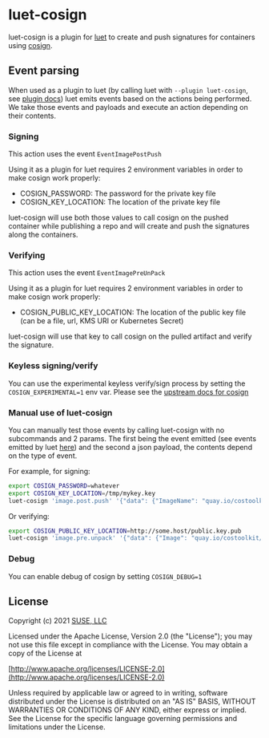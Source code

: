 # luet-cosign

luet-cosign is a plugin for [luet](https://luet-lab.github.io/docs/) to create and push signatures for containers using [cosign](https://github.com/sigstore/cosign).

## Event parsing

When used as a plugin to luet (by calling luet with `--plugin luet-cosign`, see [plugin docs](https://luet-lab.github.io/docs/docs/concepts/plugins-and-extensions/)) luet emits events based on the actions being performed.
We take those events and payloads and execute an action depending on their contents.


### Signing

This action uses the event `EventImagePostPush`

Using it as a plugin for luet requires 2 environment variables in order to make cosign work properly:

 - COSIGN_PASSWORD: The password for the private key file
 - COSIGN_KEY_LOCATION: The location of the private key file

luet-cosign will use both those values to call cosign on the pushed container while publishing a repo and will create and push the signatures along the containers.


### Verifying

This action uses the event `EventImagePreUnPack`

Using it as a plugin for luet requires 2 environment variables in order to make cosign work properly:

- COSIGN_PUBLIC_KEY_LOCATION: The location of the public key file (can be a file, url, KMS URI or Kubernetes Secret)

luet-cosign will use that key to call cosign on the pulled artifact and verify the signature.



### Keyless signing/verify

You can use the experimental keyless verify/sign process by setting the `COSIGN_EXPERIMENTAL=1` env var.
Please see the [upstream docs for cosign](https://github.com/sigstore/cosign/blob/main/KEYLESS.md)

### Manual use of luet-cosign

You can manually test those events by calling luet-cosign with no subcommands and 2 params. The first being the event emitted (see events emitted by luet [here](https://github.com/mudler/luet/blob/master/pkg/api/core/bus/events.go)) and the second a json payload, the contents depend on the type of event.

For example, for signing:
```bash
export COSIGN_PASSWORD=whatever
export COSIGN_KEY_LOCATION=/tmp/mykey.key
luet-cosign 'image.post.push' '{"data": {"ImageName": "quay.io/costoolkit/releases-opensuse:systemd-boot-live-26"}}'
```

Or verifying:
```bash
export COSIGN_PUBLIC_KEY_LOCATION=http://some.host/public.key.pub
luet-cosign 'image.pre.unpack' '{"data": {"Image": "quay.io/costoolkit/releases-opensuse:systemd-boot-live-26"}}'
```

### Debug

You can enable debug of cosign by setting `COSIGN_DEBUG=1`


## License

Copyright (c) 2021 [SUSE, LLC](http://suse.com)

Licensed under the Apache License, Version 2.0 (the "License");
you may not use this file except in compliance with the License.
You may obtain a copy of the License at

[http://www.apache.org/licenses/LICENSE-2.0](http://www.apache.org/licenses/LICENSE-2.0)

Unless required by applicable law or agreed to in writing, software
distributed under the License is distributed on an "AS IS" BASIS,
WITHOUT WARRANTIES OR CONDITIONS OF ANY KIND, either express or implied.
See the License for the specific language governing permissions and
limitations under the License.